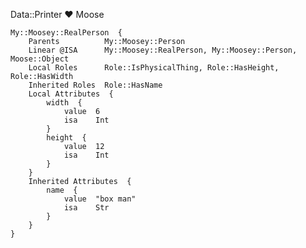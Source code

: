 Data::Printer ♥ Moose

    My::Moosey::RealPerson  {
        Parents          My::Moosey::Person
        Linear @ISA      My::Moosey::RealPerson, My::Moosey::Person, Moose::Object
        Local Roles      Role::IsPhysicalThing, Role::HasHeight, Role::HasWidth
        Inherited Roles  Role::HasName
        Local Attributes  {
            width  {
                value  6
                isa    Int
            }
            height  {
                value  12
                isa    Int
            }
        }
        Inherited Attributes  {
            name  {
                value  "box man"
                isa    Str
            }
        }
    }

